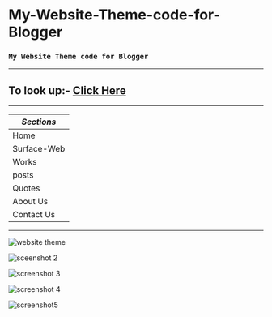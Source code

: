 # My-Website-Theme-code-for-Blogger
###  ` My Website Theme code for Blogger `

---
## To look up:- [Click Here](http://unique-rj4u.blogspot.com/ "Click Here To Go Website")
---


|***Sections***|
| --- |
|Home|
|Surface-Web|
|Works|
|posts|
|Quotes|
|About Us|
|Contact Us|

---


![website theme](https://user-images.githubusercontent.com/65718960/83017189-10184600-9fd8-11ea-9dcc-3b16011d86d9.png "Home")



![sceenshot 2](https://user-images.githubusercontent.com/65718960/83018550-5bcbef00-9fda-11ea-86f8-dc8beb787492.PNG "Surface-Web")



![screenshot 3](https://user-images.githubusercontent.com/65718960/83018576-65eded80-9fda-11ea-81e5-3ae1e714dbb9.PNG "Works")



![screenshot 4](https://user-images.githubusercontent.com/65718960/83018584-6be3ce80-9fda-11ea-97b5-893809de2c9b.PNG "Quotes")


![screenshot5](https://user-images.githubusercontent.com/65718960/83018589-6f775580-9fda-11ea-8a45-91de6b0f1880.PNG "Contact Us")

